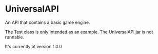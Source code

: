 # UniversalAPI
An API that contains a basic game engine.

The Test class is only intended as an example.
The UniversalAPI.jar is not runnable.

It's currently at version 1.0.0
